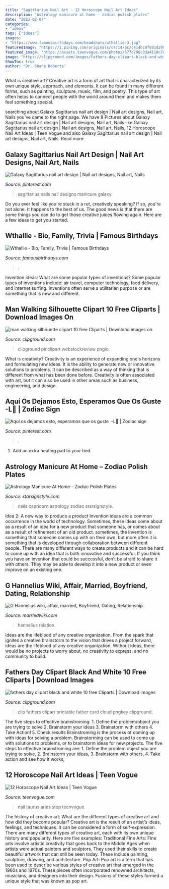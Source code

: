 ```yaml
---
title: "Sagittarius Nail Art - 12 Horoscope Nail Art Ideas"
description: "Astrology manicure at home – zodiac polish plates"
date: "2023-02-07"
categories:
- "ideas"
tags: ["ideas"]
images:
- "https://www.famousbirthdays.com/headshots/wthallie-3.jpg"
featuredImage: "https://i.pinimg.com/originals/c4/14/bc/c414bc8f691d299baad08ba6e7cb9978.jpg"
featured_image: "https://assets.teenvogue.com/photos/577d796c33a4110c7c75d068/master/pass/Taurus3.JPG"
image: "https://clipground.com/images/fathers-day-clipart-black-and-white-2.jpg"
ShowToc: true
author: "Dr. Shane Roberts"
---
```



What is creative art?
Creative art is a form of art that is characterized by its own unique style, approach, and elements. It can be found in many different forms, such as painting, sculpture, music, film, and poetry. This type of art often helps to connect people with the world around them and makes them feel something special.

	

		
searching about Galaxy Sagittarius nail art design | Nail art designs, Nail art, Nails you've came to the right page. We have 8 Pictures about Galaxy Sagittarius nail art design | Nail art designs, Nail art, Nails like Galaxy Sagittarius nail art design | Nail art designs, Nail art, Nails, 12 Horoscope Nail Art Ideas | Teen Vogue and also Galaxy Sagittarius nail art design | Nail art designs, Nail art, Nails. Read more:
		
    
## Galaxy Sagittarius Nail Art Design | Nail Art Designs, Nail Art, Nails

<img loading=lazy src="https://i.pinimg.com/originals/c4/14/bc/c414bc8f691d299baad08ba6e7cb9978.jpg" onerror="this.onerror=null;this.src='https://tse2.mm.bing.net/th?id=OIP.w2XKWL_LTRqV3uPPDw6bxAHaFj&amp;pid=15.1';" alt="Galaxy Sagittarius nail art design | Nail art designs, Nail art, Nails">

_Source: pinterest.com_

>sagittarius nails nail designs manicure galaxy. 

	

Do you ever feel like you're stuck in a rut, creatively speaking? If so, you're not alone. It happens to the best of us. The good news is that there are some things you can do to get those creative juices flowing again. Here are a few ideas to get you started.

    
## Wthallie - Bio, Family, Trivia | Famous Birthdays

<img loading=lazy src="https://www.famousbirthdays.com/headshots/wthallie-3.jpg" onerror="this.onerror=null;this.src='https://tse2.mm.bing.net/th?id=OIP.IDwEbcmA5swsbJ26zN0TYQAAAA&amp;pid=15.1';" alt="Wthallie - Bio, Family, Trivia | Famous Birthdays">

_Source: famousbirthdays.com_

>. 

	

Invention ideas: What are some popular types of inventions?
Some popular types of inventions include: air travel, computer technology, food delivery, and internet surfing. Inventions often serve a utilitarian purpose or are something that is new and different.

    
## Man Walking Silhouette Clipart 10 Free Cliparts | Download Images On

<img loading=lazy src="https://clipground.com/images/man-walking-silhouette-clipart-6.jpg" onerror="this.onerror=null;this.src='https://tse4.mm.bing.net/th?id=OIP.IMuXLD5BQzhoTKdrP0mdQQHaP1&amp;pid=15.1';" alt="man walking silhouette clipart 10 free Cliparts | Download images on">

_Source: clipground.com_

>clipground pinclipart webstockreview pngio. 

	

What is creativity?
Creativity is an experience of expanding one's horizons and formulating new ideas. It is the ability to generate new or innovative solutions to problems. It can be described as a way of thinking that is different from what has been done before. Creativity is often associated with art, but it can also be used in other areas such as business, engineering, and design.

    
## Aquí Os Dejamos Esto, Esperamos Que Os Guste ️ -L💜 | Zodiac Sign

<img loading=lazy src="https://i.pinimg.com/736x/b3/94/0f/b3940fb2cc582bb62e44bc695475a8a2.jpg" onerror="this.onerror=null;this.src='https://tse3.mm.bing.net/th?id=OIP.UiB5Ky-0jWps3K_BJUHVCgHaHa&amp;pid=15.1';" alt="Aquí os dejamos esto, esperamos que os guste ️ -L💜 | Zodiac sign">

_Source: pinterest.com_

>. 

	

1. Add an extra heating pad to your bed.

    
## Astrology Manicure At Home – Zodiac Polish Plates

<img loading=lazy src="https://starsignstyle.com/wp-content/uploads/2015/12/capricorn-nails.jpg" onerror="this.onerror=null;this.src='https://tse1.mm.bing.net/th?id=OIP.LdMFQNRd6fTzOo5UVwApnwHaHa&amp;pid=15.1';" alt="Astrology Manicure At Home – Zodiac Polish Plates">

_Source: starsignstyle.com_

>nails capricorn astrology zodiac starsignstyle. 

	

Idea 2: A new way to produce a product
Invention ideas are a common occurrence in the world of technology. Sometimes, these ideas come about as a result of an idea for a new product that someone has, or comes about as a result of refinement of an old product. sometimes, the invention is something that someone comes up with on their own, but more often it is something that is developed through collaboration between different people. There are many different ways to create products and it can be hard to come up with an idea that is both innovative and successful. If you think you have an invention that could be successful, don’t be afraid to share it with others. They may be able to develop it into a new product or even improve on an existing one.

    
## G Hannelius Wiki, Affair, Married, Boyfriend, Dating, Relationship

<img loading=lazy src="https://marriedwiki.com/uploads/bio/2016/03/14/thumb/g-hannelius-260-260.jpeg" onerror="this.onerror=null;this.src='https://tse4.mm.bing.net/th?id=OIP.zqtuRtdINdKCl0wYMZt4kQAAAA&amp;pid=15.1';" alt="G Hannelius wiki, affair, married, Boyfriend, Dating, Relationship">

_Source: marriedwiki.com_

>hannelius relation. 

	

Ideas are the lifeblood of any creative organization. From the spark that ignites a creative brainstorm to the vision that drives a project forward, ideas are the lifeblood of any creative organization. Without ideas, there would be no projects to worry about, no creativity to express, and no community to build.

    
## Fathers Day Clipart Black And White 10 Free Cliparts | Download Images

<img loading=lazy src="https://clipground.com/images/fathers-day-clipart-black-and-white-2.jpg" onerror="this.onerror=null;this.src='https://tse4.mm.bing.net/th?id=OIP.KpMYEZ14v8wVtEr0MunipAHaEV&amp;pid=15.1';" alt="fathers day clipart black and white 10 free Cliparts | Download images">

_Source: clipground.com_

>clip fathers clipart printable father card cloud pngkey clipground. 

	

The five steps to effective brainstroming: 1. Define the problem/object you are trying to solve 2. Brainstorm your ideas 3. Brainstorm with others 4. Take Action! 5. Check results
Brainstroming is the process of coming up with ideas for solving a problem. Brainstorming can be used to come up with solutions to problems, or to brainstorm ideas for new projects. The five steps to effective brainstroming are: 1. Define the problem object you are trying to solve, 2. Brainstorm your ideas, 3. Brainstorm with others, 4. Take action and see how it works, 
    
## 12 Horoscope Nail Art Ideas | Teen Vogue

<img loading=lazy src="https://assets.teenvogue.com/photos/577d796c33a4110c7c75d068/master/pass/Taurus3.JPG" onerror="this.onerror=null;this.src='https://tse1.mm.bing.net/th?id=OIP.0X76qvTQ4vJy0bqa3hC9wwHaHa&amp;pid=15.1';" alt="12 Horoscope Nail Art Ideas | Teen Vogue">

_Source: teenvogue.com_

>nail taurus aries step teenvogue. 

	

The history of creative art: What are the different types of creative art and how did they become popular?
Creative art is the result of an artist's ideas, feelings, and techniques. It can be considered a form of self-expression. There are many different types of creative art, each with its own unique history and popularity. Here are five examples:
Traditional Fine Arts: Fine arts involve artistic creativity that goes back to the Middle Ages when artists were actual painters and sculptors. They used their skills to create beautiful artwork that can still be seen today. These include painting, sculpture, drawing, and architecture. Pop Art: Pop art is a term that has been used to describe various styles of creative art that emerged in the 1960s and 1970s. These pieces often incorporated renowned architects, musicians, and designers into their design. Fusions of these styles formed a unique style that was known as pop art.

